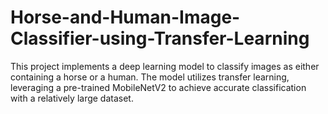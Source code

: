# Horse-and-Human-Image-Classifier-using-Transfer-Learning
This project implements a deep learning model to classify images as either containing a horse or a human. The model utilizes transfer learning, leveraging a pre-trained MobileNetV2 to achieve accurate classification with a relatively large dataset.
